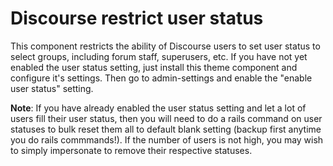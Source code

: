 # Discourse restrict user status
This component restricts the ability of Discourse users to set user status to select groups, including forum staff, superusers, etc. If you have not yet enabled the user status setting, just install this theme component and configure it's settings.  Then go to admin-settings and enable the "enable user status" setting.

**Note**: If you have already enabled the user status setting and let a lot of users fill their user status, then you will need to do a rails command on user statuses to bulk reset them all to default blank setting (backup first anytime you do rails commmands!). If the number of users is not high, you may wish to simply impersonate to remove their respective statuses.
